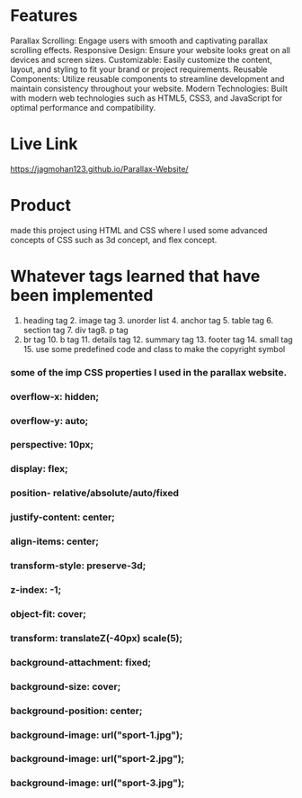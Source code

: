 # Features
Parallax Scrolling: Engage users with smooth and captivating parallax scrolling effects.
Responsive Design: Ensure your website looks great on all devices and screen sizes.
Customizable: Easily customize the content, layout, and styling to fit your brand or project requirements.
Reusable Components: Utilize reusable components to streamline development and maintain consistency throughout your website.
Modern Technologies: Built with modern web technologies such as HTML5, CSS3, and JavaScript for optimal performance and compatibility.

# Live Link
https://jagmohan123.github.io/Parallax-Website/

# Product 
made this project using HTML and CSS where I used some advanced concepts of CSS such as 3d concept, and flex concept.

# Whatever tags learned that have been implemented

 1. heading tag 2. image tag 3. unorder list 4. anchor tag 5. table tag  6. section tag 7. div tag8. p tag
 9. br tag 10.  b tag 11. details tag 12. summary tag 13. footer tag 14. small tag   15. use some predefined code and class to make the copyright symbol




### some of the imp  CSS properties I used in the parallax website.

### overflow-x: hidden;
### overflow-y: auto;
### perspective: 10px;

### display: flex;
### position- relative/absolute/auto/fixed
### justify-content: center;
### align-items: center;
### transform-style: preserve-3d;
### z-index: -1;
### object-fit: cover;
### transform: translateZ(-40px) scale(5);
### background-attachment: fixed;
### background-size: cover;
### background-position: center;
### background-image: url("sport-1.jpg");
### background-image: url("sport-2.jpg");
### background-image: url("sport-3.jpg");
 
